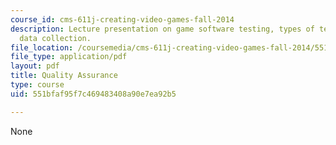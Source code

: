 ```yaml
---
course_id: cms-611j-creating-video-games-fall-2014
description: Lecture presentation on game software testing, types of testing, and
  data collection.
file_location: /coursemedia/cms-611j-creating-video-games-fall-2014/551bfaf95f7c469483408a90e7ea92b5_MITCMS_611JF14_Tech_Tes.pdf
file_type: application/pdf
layout: pdf
title: Quality Assurance
type: course
uid: 551bfaf95f7c469483408a90e7ea92b5

---
```

None